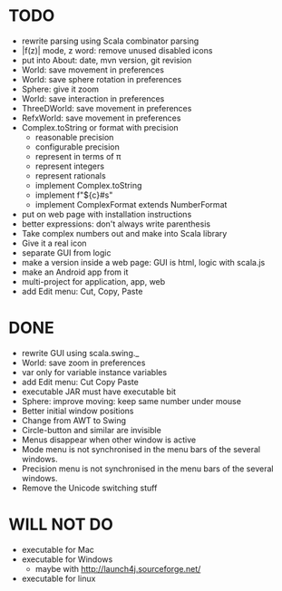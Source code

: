 # TODO

* rewrite parsing using Scala combinator parsing
* |f(z)| mode, z word: remove unused disabled icons
* put into About: date, mvn version, git revision
* World: save movement in preferences
* World: save sphere rotation in preferences
* Sphere: give it zoom
* World: save interaction in preferences
* ThreeDWorld: save movement in preferences
* RefxWorld: save movement in preferences
* Complex.toString or format with precision
    - reasonable precision
    - configurable precision
    - represent in terms of π
    - represent integers
    - represent rationals
    - implement Complex.toString
    - implement f"${c}#s"
    - implement ComplexFormat extends NumberFormat
* put on web page with installation instructions
* better expressions: don't always write parenthesis
* Take complex numbers out and make into Scala library
* Give it a real icon
* separate GUI from logic
* make a version inside a web page: GUI is html, logic with scala.js
* make an Android app from it
* multi-project for application, app, web
* add Edit menu: Cut, Copy, Paste

# DONE

* rewrite GUI using scala.swing._
* World: save zoom in preferences
* var only for variable instance variables
* add Edit menu: Cut Copy Paste
* executable JAR must have executable bit
* Sphere: improve moving: keep same number under mouse
* Better initial window positions
* Change from AWT to Swing
* Circle-button and similar are invisible
* Menus disappear when other window is active
* Mode menu is not synchronised in the menu bars of the several windows.
* Precision menu is not synchronised in the menu bars of the several windows.
* Remove the Unicode switching stuff

# WILL NOT DO

* executable for Mac
* executable for Windows
    - maybe with http://launch4j.sourceforge.net/
* executable for linux
